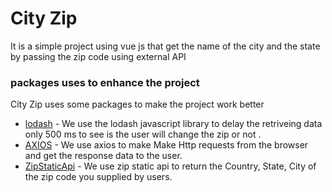 # City Zip 

It is a simple project using vue js that get the name of the city and the state by passing the zip code using  external API 


### packages uses to enhance the project 

City Zip uses some packages to make the project work better  
* [lodash](https://lodash.com/) - We use the lodash javascript library to delay the retriveing data only 500 ms to see is the user will change the zip or not  .
* [AXIOS](https://github.com/axios/axios) - We use axios to make Make Http requests from the browser and get the response data to the user.
* [ZipStaticApi](http://ziptasticapi.com/) - We use zip static api to return the Country, State, City of the zip code you supplied by users.










